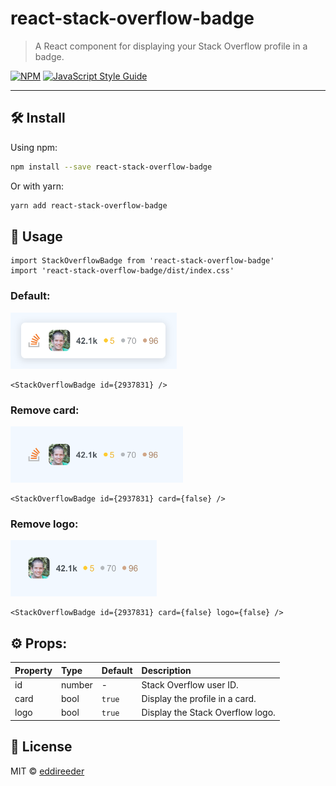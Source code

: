 # react-stack-overflow-badge

> A React component for displaying your Stack Overflow profile in a badge.

[![NPM](https://img.shields.io/npm/v/react-stack-overflow-badge.svg)](https://www.npmjs.com/package/react-stack-overflow-badge) [![JavaScript Style Guide](https://img.shields.io/badge/code_style-standard-brightgreen.svg)](https://standardjs.com)

---

## 🛠 Install

Using npm:
```bash
npm install --save react-stack-overflow-badge
```

Or with yarn:
```bash
yarn add react-stack-overflow-badge
```

## 🚀 Usage

```tsx
import StackOverflowBadge from 'react-stack-overflow-badge'
import 'react-stack-overflow-badge/dist/index.css'
```

### Default:

<img src="https://github.com/eddireeder/react-stack-overflow-badge/blob/main/example/demo/so.png?raw=true" height="90">

```tsx
<StackOverflowBadge id={2937831} />
```

### Remove card:

<img src="https://github.com/eddireeder/react-stack-overflow-badge/blob/main/example/demo/so-no-card.png?raw=true" height="90">

```tsx
<StackOverflowBadge id={2937831} card={false} />
```

### Remove logo:

<img src="https://github.com/eddireeder/react-stack-overflow-badge/blob/main/example/demo/so-no-card-no-logo.png?raw=true" height="90">

```tsx
<StackOverflowBadge id={2937831} card={false} logo={false} />
```

## ⚙️ Props:

| Property               | Type   | Default | Description                       |
| :--------------------- | :----- | :------ | :---------------------------------|
| id                     | number | -       | Stack Overflow user ID.           |
| card                   | bool   | `true`  | Display the profile in a card.    |
| logo                   | bool   | `true`  | Display the Stack Overflow logo.  |

## 📜 License

MIT © [eddireeder](https://github.com/eddireeder)
